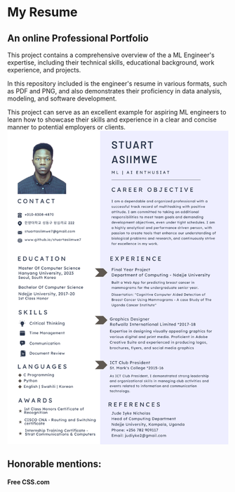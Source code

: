 # My Resume

## An online Professional Portfolio
 This project contains a comprehensive overview of the a ML Engineer's expertise, including their technical skills, educational background, work experience, and projects. 

 In this repository included is the engineer's resume in various formats, such as PDF and PNG, and also demonstrates their proficiency in data analysis, modeling, and software development.

This project can serve as an excellent example for aspiring ML engineers to learn how to showcase their skills and experience in a clear and concise manner to potential employers or clients.
![My CV](assets/imgs/cv.png "Stuart's Resume")

## Honorable mentions:
#### Free CSS.com
